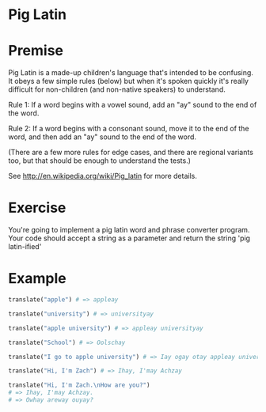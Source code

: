 # Pig Latin

# Premise
Pig Latin is a made-up children's language that's intended to be confusing. It obeys a few simple rules (below) but when it's spoken quickly it's really difficult for non-children (and non-native speakers) to understand.

Rule 1: If a word begins with a vowel sound, add an "ay" sound to the end of the word.

Rule 2: If a word begins with a consonant sound, move it to the end of the word, and then add an "ay" sound to the end of the word.

(There are a few more rules for edge cases, and there are regional variants too, but that should be enough to understand the tests.)

See <http://en.wikipedia.org/wiki/Pig_latin> for more details.

# Exercise
You're going to implement a pig latin word and phrase converter program. Your code should accept a string as a parameter and return the string 'pig latin-ified'

# Example
```ruby
translate("apple") # => appleay

translate("university") # => universityay

translate("apple university") # => appleay universityay

translate("School") # => Oolschay

translate("I go to apple university") # => Iay ogay otay appleay universityay.

translate("Hi, I'm Zach") # => Ihay, I'may Achzay

translate("Hi, I'm Zach.\nHow are you?")
# => Ihay, I'may Achzay.
# => Owhay areway ouyay?
```
